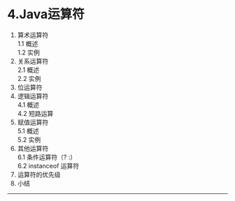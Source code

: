 # 4.Java运算符
1. 算术运算符    
    1.1 概述  
    1.2 实例  
2. 关系运算符    
    2.1 概述  
    2.2 实例  
3. 位运算符 
4. 逻辑运算符    
    4.1 概述  
    4.2 短路运算    
5. 赋值运算符    
    5.1 概述  
    5.2 实例  
6. 其他运算符    
    6.1 条件运算符（? :）  
    6.2 instanceof 运算符  
7. 运算符的优先级  
8. 小结   

---